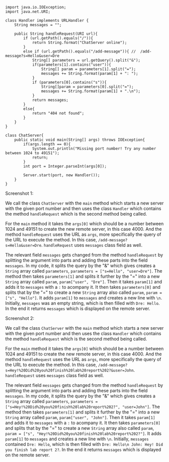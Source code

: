 ```
import java.io.IOException;
import java.net.URI;

class Handler implements URLHandler {
    String messages = "";

    public String handleRequest(URI url){
        if (url.getPath().equals("/")){
            return String.format("ChatServer online");
        }
        else if (url.getPath().equals("/add-message")){ //  /add-message?s=Hello&user=Dre
            String[] parameters = url.getQuery().split("&");
            if(parameters[1].contains("user")){
                String[] param = parameters[1].split("=");
                messages += String.format(param[1] + ": ");
            }
            if (parameters[0].contains("s")){
                String[]param = parameters[0].split("=");
                messages += String.format(param[1] + ".\n");
            }
            return messages;
        }
        else{
            return "404 not found";   
        }
    }
}

class ChatServer{
    public static void main(String[] args) throws IOException{
        if(args.length == 0){
            System.out.println("Missing port number! Try any number between 1024 to 49151");
            return;
        }
        int port = Integer.parseInt(args[0]);

        Server.start(port, new Handler());
    }
}
```
Screenshot 1:

We call the class ```ChatServer``` with the ```main``` method which starts a new server with the given port number and then uses the class ```Handler``` which contains the method ```handleRequest``` which is the second method being called.

For the ```main``` method it takes the ```args[0]``` which should be a number between 1024 and 49151 to create the new remote server, in this case 4000. And the method ```handleRequest``` uses the URL as ```args```, more specifically the query of the URL to execute the method. In this case, ```/add-message?s=Hello&user=Dre```. ```handleRequest``` uses ```messages``` class field as well.

The relevant field ```messages``` gets changed from the method ```handleRequest``` by splitting the argument into parts and adding these parts into the field ```messages```. In my code, it splits the query by the "&" which gives creates a ```String``` array called ```parameters```, ```parameters = ["s=Hello", "user=Dre"]```. The method then takes ```parameters[1]``` and splits it further by the "=" into a new ```String``` array called ```param```, ```param["user", "Dre"]```. Then it takes ```param[1]``` and adds it to ```messages``` with a ```:``` to acompany it. It then takes ```parameters[0]``` and splits that by the "=" to create a new ```String``` array also called ```param```, ```param = ["s", "Hello"]```. It adds ```param[1]``` to ```messages``` and creates a new line with ```\n```. Initially, ```messages``` was an empty string, which is then filled with ```Dre: Hello```. In the end it returns ```messages``` which is displayed on the remote server.

Screenshot 2:

We call the class ```ChatServer``` with the ```main``` method which starts a new server with the given port number and then uses the class ```Handler``` which contains the method ```handleRequest``` which is the second method being called.

For the ```main``` method it takes the ```args[0]``` which should be a number between 1024 and 49151 to create the new remote server, in this case 4000. And the method ```handleRequest``` uses the URL as ```args```, more specifically the query of the URL to execute the method. In this case, ```/add-message?s=Hey!%20Did%20you%20finish%20lab%20report%202?&user=John```. ```handleRequest``` uses ```messages``` class field as well.

The relevant field ```messages``` gets changed from the method ```handleRequest``` by splitting the argument into parts and adding these parts into the field ```messages```. In my code, it splits the query by the "&" which gives creates a ```String``` array called ```parameters```, ```parameters = ["s=Hey!%20Did%20you%20finish%20lab%20report%202?", "user=John"]```. The method then takes ```parameters[1]``` and splits it further by the "=" into a new ```String``` array called ```param```, ```param["user", "John"]```. Then it takes ```param[1]``` and adds it to ```messages``` with a ```:``` to acompany it. It then takes ```parameters[0]``` and splits that by the "=" to create a new ```String``` array also called ```param```, ```param = ["s", "Hey!%20Did%20you%20finish%20lab%20report%202?"]```. It adds ```param[1]``` to ```messages``` and creates a new line with ```\n```. Initially, ```messages``` contained ```Dre: Hello```, which is then filled with ```Dre: Hello\n John: Hey! Did you finish lab report 2?```. In the end it returns ```messages``` which is displayed on the remote server.
